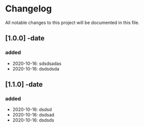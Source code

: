 # Changelog 
All notable changes to this project will be documented in this file.

## [1.0.0] -date 
### added
* 2020-10-16: sdsdsadas
* 2020-10-16: dsdsdsda


## [1.1.0] -date 
### added
* 2020-10-16: dsdsd
* 2020-10-16: dsdsad
* 2020-10-16: dsdsds


